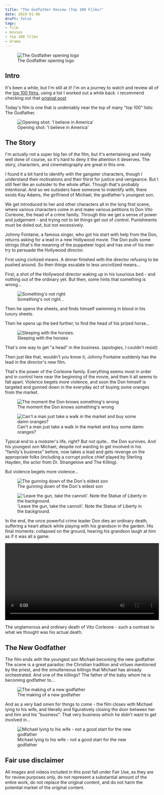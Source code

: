 ```yaml
---
title: "The Godfather Review (Top 100 Films)"
date: 2019-01-06
draft: false
tags:
- film
- movies
- top 100 films
- drama
---
```


<figure itemprop="image" itemscope="" itemtype="http://schema.org/ImageObject" class="center">
    <meta itemprop="width" content="1920" />
    <meta itemprop="height" content="1080" />
    <meta itemprop="url" content="http://davidbcalhoun.com/wp-content/uploads/2019/the-godfather-top-100-films-01-opening-logo.jpg" />
    <img itemprop="contentUrl" src="http://davidbcalhoun.com/wp-content/uploads/2019/the-godfather-top-100-films-01-opening-logo.jpg" alt="The Godfather opening logo" />
    <figcaption itemprop="caption">The Godfather opening logo</figcaption>
</figure>

## Intro

It's been a while, but I'm still at it!  I'm on a journey to watch and review all of the [top 100 films](https://www.davidbcalhoun.com/2016/a-journey-through-the-top-100-films/), using a list I worked out a while back.  I recommend checking out that [original post](https://www.davidbcalhoun.com/2016/a-journey-through-the-top-100-films/)

Today's film is one that is undeniably near the top of many "top 100" lists: The Godfather.

<figure itemprop="image" itemscope="" itemtype="http://schema.org/ImageObject" class="center">
    <meta itemprop="width" content="1920" />
    <meta itemprop="height" content="1080" />
    <meta itemprop="url" content="http://davidbcalhoun.com/wp-content/uploads/2019/the-godfather-top-100-films-02-i-believe-in-america.jpg" />
    <img itemprop="contentUrl" src="http://davidbcalhoun.com/wp-content/uploads/2019/the-godfather-top-100-films-02-i-believe-in-america.jpg" alt="Opening shot: 'I believe in America'" />
    <figcaption itemprop="caption">Opening shot: 'I believe in America'</figcaption>
</figure>

## The Story

I'm actually not a super big fan of the film, but it's entertaining and really well done of course, so it's hard to deny it the attention it deserves.  The story, characters, and cinemetography are great in this one.

I found it a bit hard to identify with the gangster characters, though I understand their motivations and their thirst for justice and vengeance.  But I still feel like an outsider to the whole affair.  Though that's probably intentional.  And so we outsiders have someone to indentify with, there exists Kay Adams, the girlfriend of Michael, the godfather's youngest son.

We get introduced to her and other characters all in the long first scene, where various characters come in and make various petitions to Don Vito Corleone, the head of a crime family.  Through this we get a sense of power and judgement - and trying not to let things get out of control.  Punishments must be doled out, but not excessively.

Johnny Fontaine, a famous singer, who got his start with help from the Don, returns asking for a lead in a new Hollywood movie.  The Don pulls some strings (that's the meaning of the puppeteer logo) and has one of his men try to persuade the Hollywood director.

First using civilized means.  A dinner finished with the director refusing to be pushed around.  So then things escalate to less uncivilized means...

First, a shot of the Hollywood director waking up in his luxurious bed - and nothing out of the ordinary yet.  But then, some hints that something is wrong...

<figure itemprop="image" itemscope="" itemtype="http://schema.org/ImageObject" class="center">
    <meta itemprop="width" content="1920" />
    <meta itemprop="height" content="1080" />
    <meta itemprop="url" content="http://davidbcalhoun.com/wp-content/uploads/2019/the-godfather-top-100-films-03-blood-on-blankets.jpg" />
    <img itemprop="contentUrl" src="http://davidbcalhoun.com/wp-content/uploads/2019/the-godfather-top-100-films-03-blood-on-blankets.jpg" alt="Something's not right" />
    <figcaption itemprop="caption">Something's not right...</figcaption>
</figure>

Then he opens the sheets, and finds himself swimming in blood in his luxury sheets.

Then he opens up the bed further, to find the head of his prized horse...

<figure itemprop="image" itemscope="" itemtype="http://schema.org/ImageObject" class="center">
    <meta itemprop="width" content="1920" />
    <meta itemprop="height" content="1080" />
    <meta itemprop="url" content="http://davidbcalhoun.com/wp-content/uploads/2019/the-godfather-top-100-films-04-horse-head.jpg" />
    <img itemprop="contentUrl" src="http://davidbcalhoun.com/wp-content/uploads/2019/the-godfather-top-100-films-04-horse-head.jpg" alt="Sleeping with the horsies." />
    <figcaption itemprop="caption">Sleeping with the horsies</figcaption>
</figure>

That's one way to get "a head" in the business.  (apologies, I couldn't resist)

Then just like that, wouldn't you know it, Johnny Fontaine suddenly has the lead in the director's new film.

That's the power of the Corleone family.  Everything seems most in order and in control here near the beginning of the movie, and then it all seems to fall apart.  Violence begets more violence, and soon the Don himself is targeted and gunned down in the everyday act of buying some oranges from the market.

<figure itemprop="image" itemscope="" itemtype="http://schema.org/ImageObject" class="center">
    <meta itemprop="width" content="1920" />
    <meta itemprop="height" content="1080" />
    <meta itemprop="url" content="http://davidbcalhoun.com/wp-content/uploads/2019/the-godfather-top-100-films-05-godfather-buying-oranges.jpg" />
    <img itemprop="contentUrl" src="http://davidbcalhoun.com/wp-content/uploads/2019/the-godfather-top-100-films-05-godfather-buying-oranges.jpg" alt="The moment the Don knows something's wrong" />
    <figcaption itemprop="caption">The moment the Don knows something's wrong</figcaption>
</figure>

<figure itemprop="image" itemscope="" itemtype="http://schema.org/ImageObject" class="center">
    <meta itemprop="width" content="1920" />
    <meta itemprop="height" content="1080" />
    <meta itemprop="url" content="http://davidbcalhoun.com/wp-content/uploads/2019/the-godfather-top-100-films-06-market-shooting.jpg" />
    <img itemprop="contentUrl" src="http://davidbcalhoun.com/wp-content/uploads/2019/the-godfather-top-100-films-06-market-shooting.jpg" alt="Can't a man just take a walk in the market and buy some damn oranges?" />
    <figcaption itemprop="caption">Can't a man just take a walk in the market and buy some damn oranges?</figcaption>
</figure>

Typical end to a mobster's life, right?  But not quite... the Don survives.  And his youngest son Michael, despite not wanting to get involved in his "family's business" before, now takes a lead and gets revenge on the appropriate folks (including a corrupt police chief played by Sterling Hayden, the actor from Dr. Strangelove and The Killing).

But violence begets more violence...

<figure itemprop="image" itemscope="" itemtype="http://schema.org/ImageObject" class="center">
    <meta itemprop="width" content="1920" />
    <meta itemprop="height" content="1080" />
    <meta itemprop="url" content="http://davidbcalhoun.com/wp-content/uploads/2019/the-godfather-top-100-films-07-son-killing.jpg" />
    <img itemprop="contentUrl" src="http://davidbcalhoun.com/wp-content/uploads/2019/the-godfather-top-100-films-07-son-killing.jpg" alt="The gunning down of the Don's eldest son" />
    <figcaption itemprop="caption">The gunning down of the Don's eldest son</figcaption>
</figure>

<figure itemprop="image" itemscope="" itemtype="http://schema.org/ImageObject" class="center">
    <meta itemprop="width" content="1920" />
    <meta itemprop="height" content="1080" />
    <meta itemprop="url" content="http://davidbcalhoun.com/wp-content/uploads/2019/the-godfather-top-100-films-08-canoli.jpg" />
    <img itemprop="contentUrl" src="http://davidbcalhoun.com/wp-content/uploads/2019/the-godfather-top-100-films-08-canoli.jpg" alt="'Leave the gun, take the cannoli'.  Note the Statue of Liberty in the background." />
    <figcaption itemprop="caption">'Leave the gun, take the cannoli'.  Note the Statue of Liberty in the background.</figcaption>
</figure>

In the end, the once powerful crime leader Don dies an ordinary death, suffering a heart attack while playing with his grandson in the garden.  His final moments: collapsed on the ground, hearing his grandson laugh at him as if it was all a game:

<video controls style="width: 100%;">
    <source src="https://davidbcalhoun.com/wp-content/uploads/2019/the-godfather-death.mp4" type="video/mp4">
    Sorry, your browser doesn't support embedded videos.
</video>

The unglamorous and ordinary death of Vito Corleone - such a contrast to what we thought was his actual death.

## The New Godfather
The film ends with the youngest son Michael becoming the new godfather.  The scene is a great paradox: the Christian tradition and virtues mentioned by the priest, and the simulteneous killings that Michael has already orchestrated.  And one of the killings?  The father of the baby whom he is becoming godfather to...

<figure itemprop="image" itemscope="" itemtype="http://schema.org/ImageObject" class="center">
    <meta itemprop="width" content="1920" />
    <meta itemprop="height" content="1080" />
    <meta itemprop="url" content="http://davidbcalhoun.com/wp-content/uploads/2019/the-godfather-top-100-films-09-new-godfather.jpg" />
    <img itemprop="contentUrl" src="http://davidbcalhoun.com/wp-content/uploads/2019/the-godfather-top-100-films-09-new-godfather.jpg" alt="The making of a new godfather" />
    <figcaption itemprop="caption">The making of a new godfather</figcaption>
</figure>

And as a very bad omen for things to come - the film closes with Michael lying to his wife, and literally and figuratively closing the door between her and him and his "business".  That very business which he didn't want to get involved in...

<figure itemprop="image" itemscope="" itemtype="http://schema.org/ImageObject" class="center">
    <meta itemprop="width" content="1920" />
    <meta itemprop="height" content="1080" />
    <meta itemprop="url" content="http://davidbcalhoun.com/wp-content/uploads/2019/the-godfather-top-100-films-10-lying-to-wife.jpg" />
    <img itemprop="contentUrl" src="http://davidbcalhoun.com/wp-content/uploads/2019/the-godfather-top-100-films-10-lying-to-wife.jpg" alt="Michael lying to his wife - not a good start for the new godfather" />
    <figcaption itemprop="caption">Michael lying to his wife - not a good start for the new godfather</figcaption>
</figure>


## Fair use disclaimer

All images and videos included in this post fall under Fair Use, as they are for review purposes only, do not represent a substantial amount of the entire work, do not replace the original content, and do not harm the potential market of the original content.
